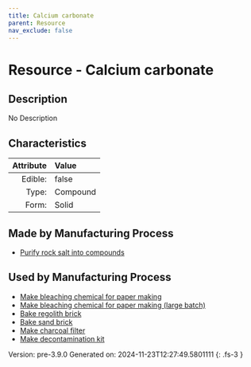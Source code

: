```yaml
---
title: Calcium carbonate
parent: Resource
nav_exclude: false
---
```

# Resource - Calcium carbonate

## Description
No Description

## Characteristics

| Attribute      | Value |
|--------:|:------|
|Edible:|false|
|Type:|Compound|
|Form:|Solid|
 
## Made by Manufacturing Process

- [Purify rock salt into compounds](../process/purify-rock-salt-into-compounds.html)

## Used by Manufacturing Process

- [Make bleaching chemical for paper making](../process/make-bleaching-chemical-for-paper-making.html)
- [Make bleaching chemical for paper making (large batch)](../process/make-bleaching-chemical-for-paper-making--large-batch-.html)
- [Bake regolith brick](../process/bake-regolith-brick.html)
- [Bake sand brick](../process/bake-sand-brick.html)
- [Make charcoal filter](../process/make-charcoal-filter.html)
- [Make decontamination kit](../process/make-decontamination-kit.html)


    

Version: pre-3.9.0 Generated on: 2024-11-23T12:27:49.5801111
{: .fs-3 }
